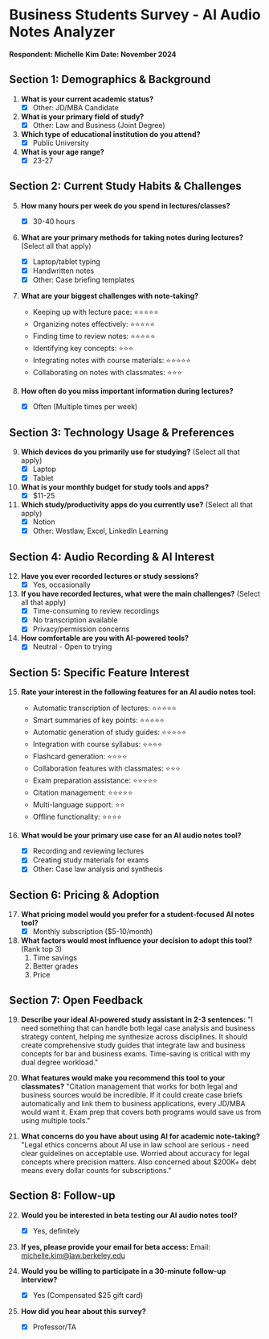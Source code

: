 # Business Students Survey - AI Audio Notes Analyzer
**Respondent: Michelle Kim**
**Date: November 2024**

## Section 1: Demographics & Background

1. **What is your current academic status?**
   - [X] Other: JD/MBA Candidate

2. **What is your primary field of study?**
   - [X] Other: Law and Business (Joint Degree)

3. **Which type of educational institution do you attend?**
   - [X] Public University

4. **What is your age range?**
   - [X] 23-27

## Section 2: Current Study Habits & Challenges

5. **How many hours per week do you spend in lectures/classes?**
   - [X] 30-40 hours

6. **What are your primary methods for taking notes during lectures?** (Select all that apply)
   - [X] Laptop/tablet typing
   - [X] Handwritten notes
   - [X] Other: Case briefing templates

7. **What are your biggest challenges with note-taking?**
   - Keeping up with lecture pace: ⭐⭐⭐⭐⭐
   - Organizing notes effectively: ⭐⭐⭐⭐⭐
   - Finding time to review notes: ⭐⭐⭐⭐⭐
   - Identifying key concepts: ⭐⭐⭐
   - Integrating notes with course materials: ⭐⭐⭐⭐⭐
   - Collaborating on notes with classmates: ⭐⭐⭐

8. **How often do you miss important information during lectures?**
   - [X] Often (Multiple times per week)

## Section 3: Technology Usage & Preferences

9. **Which devices do you primarily use for studying?** (Select all that apply)
   - [X] Laptop
   - [X] Tablet

10. **What is your monthly budget for study tools and apps?**
    - [X] $11-25

11. **Which study/productivity apps do you currently use?** (Select all that apply)
    - [X] Notion
    - [X] Other: Westlaw, Excel, LinkedIn Learning

## Section 4: Audio Recording & AI Interest

12. **Have you ever recorded lectures or study sessions?**
    - [X] Yes, occasionally

13. **If you have recorded lectures, what were the main challenges?** (Select all that apply)
    - [X] Time-consuming to review recordings
    - [X] No transcription available
    - [X] Privacy/permission concerns

14. **How comfortable are you with AI-powered tools?**
    - [X] Neutral - Open to trying

## Section 5: Specific Feature Interest

15. **Rate your interest in the following features for an AI audio notes tool:**
    - Automatic transcription of lectures: ⭐⭐⭐⭐⭐
    - Smart summaries of key points: ⭐⭐⭐⭐⭐
    - Automatic generation of study guides: ⭐⭐⭐⭐⭐
    - Integration with course syllabus: ⭐⭐⭐⭐
    - Flashcard generation: ⭐⭐⭐⭐
    - Collaboration features with classmates: ⭐⭐⭐
    - Exam preparation assistance: ⭐⭐⭐⭐⭐
    - Citation management: ⭐⭐⭐⭐⭐
    - Multi-language support: ⭐⭐
    - Offline functionality: ⭐⭐⭐⭐

16. **What would be your primary use case for an AI audio notes tool?**
    - [X] Recording and reviewing lectures
    - [X] Creating study materials for exams
    - [X] Other: Case law analysis and synthesis

## Section 6: Pricing & Adoption

17. **What pricing model would you prefer for a student-focused AI notes tool?**
    - [X] Monthly subscription ($5-10/month)

18. **What factors would most influence your decision to adopt this tool?** (Rank top 3)
    1. Time savings
    2. Better grades
    3. Price

## Section 7: Open Feedback

19. **Describe your ideal AI-powered study assistant in 2-3 sentences:**
    "I need something that can handle both legal case analysis and business strategy content, helping me synthesize across disciplines. It should create comprehensive study guides that integrate law and business concepts for bar and business exams. Time-saving is critical with my dual degree workload."

20. **What features would make you recommend this tool to your classmates?**
    "Citation management that works for both legal and business sources would be incredible. If it could create case briefs automatically and link them to business applications, every JD/MBA would want it. Exam prep that covers both programs would save us from using multiple tools."

21. **What concerns do you have about using AI for academic note-taking?**
    "Legal ethics concerns about AI use in law school are serious - need clear guidelines on acceptable use. Worried about accuracy for legal concepts where precision matters. Also concerned about $200K+ debt means every dollar counts for subscriptions."

## Section 8: Follow-up

22. **Would you be interested in beta testing our AI audio notes tool?**
    - [X] Yes, definitely

23. **If yes, please provide your email for beta access:**
    Email: michelle.kim@law.berkeley.edu

24. **Would you be willing to participate in a 30-minute follow-up interview?**
    - [X] Yes (Compensated $25 gift card)

25. **How did you hear about this survey?**
    - [X] Professor/TA